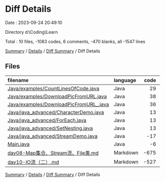 # Diff Details

Date : 2023-09-24 20:49:10

Directory d:\\Coding\\Learn

Total : 10 files,  -1083 codes, 6 comments, -470 blanks, all -1547 lines

[Summary](results.md) / [Details](details.md) / [Diff Summary](diff.md) / Diff Details

## Files
| filename | language | code | comment | blank | total |
| :--- | :--- | ---: | ---: | ---: | ---: |
| [Java/examples/CountLinesOfCode.java](/Java/examples/CountLinesOfCode.java) | Java | 29 | 0 | 4 | 33 |
| [Java/examples/DownloadPicFromURL.java](/Java/examples/DownloadPicFromURL.java) | Java | 38 | 3 | 6 | 47 |
| [Java/examples/DownloadPicFromURL_.java](/Java/examples/DownloadPicFromURL_.java) | Java | 36 | 0 | 4 | 40 |
| [Java/java_advanced/CharacterDemo.java](/Java/java_advanced/CharacterDemo.java) | Java | 13 | 0 | 3 | 16 |
| [Java/java_advanced/ForEach.java](/Java/java_advanced/ForEach.java) | Java | 13 | 0 | 2 | 15 |
| [Java/java_advanced/SetNesting.java](/Java/java_advanced/SetNesting.java) | Java | 13 | 0 | 2 | 15 |
| [Java/java_advanced/StreamDemo.java](/Java/java_advanced/StreamDemo.java) | Java | -17 | 3 | -3 | -17 |
| [Main.java](/Main.java) | Java | -6 | 0 | 2 | -4 |
| [day08-Map集合、Stream流、File类.md](/day08-Map%E9%9B%86%E5%90%88%E3%80%81Stream%E6%B5%81%E3%80%81File%E7%B1%BB.md) | Markdown | -675 | 0 | -254 | -929 |
| [day10-IO流（二）.md](/day10-IO%E6%B5%81%EF%BC%88%E4%BA%8C%EF%BC%89.md) | Markdown | -527 | 0 | -236 | -763 |

[Summary](results.md) / [Details](details.md) / [Diff Summary](diff.md) / Diff Details